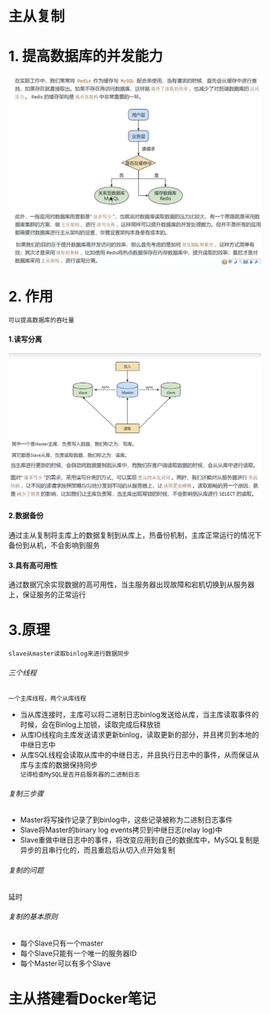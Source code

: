 # 主从复制  

# 1. 提高数据库的并发能力  
![img_32.png](img_32.png)

# 2. 作用  
``可以提高数据库的吞吐量``    
#### 1.读写分离
![img_33.png](img_33.png)
![img_38.png](img_38.png)
#### 2.数据备份  
通过主从复制将主库上的数据复制到从库上，热备份机制，主库正常运行的情况下备份到从机，不会影响到服务  
#### 3.具有高可用性
通过数据冗余实现数据的高可用性，当主服务器出现故障和宕机切换到从服务器上，保证服务的正常运行  


# 3.原理  
``slave从master读取binlog来进行数据同步``  
 
###### 三个线程  
``一个主库线程，两个从库线程``  
* 当从库连接时，主库可以将二进制日志binlog发送给从库，当主库读取事件的时候，会在Binlog上加锁，读取完成后释放锁  
* 从库IO线程向主库发送请求更新binlog，读取更新的部分，并且拷贝到本地的中继日志中  
* 从库SQL线程会读取从库中的中继日志，并且执行日志中的事件，从而保证从库与主库的数据保持同步  
``记得检查MySQL是否开启服务器的二进制日志``

###### 复制三步骤 
* Master将写操作记录了到binlog中，这些记录被称为二进制日志事件  
* Slave将Master的binary log events拷贝到中继日志(relay log)中
* Slave重做中继日志中的事件，将改变应用到自己的数据库中，MySQL复制是异步的且串行化的，而且重启后从切入点开始复制  
###### 复制的问题  
延时
###### 复制的基本原则  
* 每个Slave只有一个master  
* 每个Slave只能有一个唯一的服务器ID
* 每个Master可以有多个Slave  


# 主从搭建看Docker笔记  

